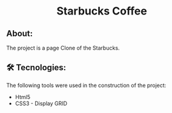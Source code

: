 <h1 align="center">Starbucks Coffee</h1>

## About:
<p>The project is a page Clone of the Starbucks.</p>

## 🛠 Tecnologies:
<p>The following tools were used in the construction of the project:</p>
<ul>
    <li>Html5</li>
    <li>CSS3 - Display GRID</li>
</ul>